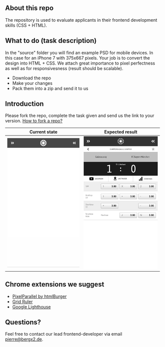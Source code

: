 ## About this repo

The repository is used to evaluate applicants in their frontend development skills (CSS + HTML).


## What to do (task description)

In the "source" folder you will find an example PSD for mobile devices. In this case for an iPhone 7 with 375x667 pixels. Your job is to convert the design into HTML + CSS. We attach great importance to pixel perfectness as well as for responsivesness (result should be scalable).

- Download the repo
- Make your changes
- Pack them into a zip and send it to us

## Introduction

Please fork the repo, complete the task given and send us the link to your version.
[How to fork a repo?](https://help.github.com/articles/fork-a-repo/)

<table width="100%" cellpadding="0" cellspacing="0" border="0">
	<thead>
		<tr>
			<th>Current state</th>
			<th>Expected result</th>
		</tr>
	</thead>
	<tr>
		<td align="center">
			<img src="https://github.com/Bergx2/css-eval/raw/master/sources/current-state.png" />
		</td>
		<td>
			<img src="https://github.com/Bergx2/css-eval/raw/master/sources/expected-result.jpg" />
		</td>
	</tr>
</table>



## Chrome extensions we suggest

- [PixelParallel by htmlBurger](https://chrome.google.com/webstore/detail/pixelparallel-by-htmlburg/iffnoibnepbcloaaagchjonfplimpkob)
- [Grid Ruler](https://chrome.google.com/webstore/detail/grid-ruler/joadogiaiabhmggdifljlpkclnpfncmj)
- [Google Lighthouse](https://chrome.google.com/webstore/detail/lighthouse/blipmdconlkpinefehnmjammfjpmpbjk)


## Questions?

Feel free to contact our lead frontend-developer via email [pierre@bergx2.de](mailto:pierre@bergx2.de).	
